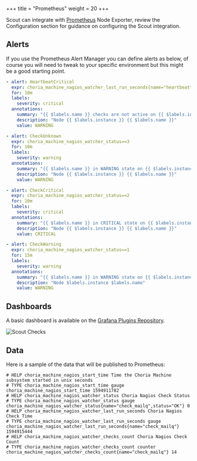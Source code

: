 +++
title = "Prometheus"
weight = 20
+++

Scout can integrate with [Prometheus](https://prometheus.io/) Node Exporter, review the Configuration section for guidance
on configuring the Scout integration.

## Alerts

If you use the Prometheus Alert Manager you can define alerts as below, of course you will need to tweak to your specific
environment but this might be a good starting point.

```yaml
- alert: HeartbeatCritical
  expr: choria_machine_nagios_watcher_last_run_seconds{name="heartbeat"} < time() - 150
  for: 10m
  labels:
    severity: critical
  annotations:
    summary: "{{ $labels.name }} checks are not active on {{ $labels.instance }}"
    description: "Node {{ $labels.instance }} {{ $labels.name }}"
    value: WARNING

- alert: CheckUnknown
  expr: choria_machine_nagios_watcher_status==3
  for: 10m
  labels:
    severity: warning
  annotations:
    summary: "{{ $labels.name }} in WARNING state on {{ $labels.instance }}"
    description: "Node {{ $labels.instance }} {{ $labels.name }}"
    value: WARNING

- alert: CheckCritical
  expr: choria_machine_nagios_watcher_status==2
  for: 10m
  labels:
    severity: critical
  annotations:
    summary: "{{ $labels.name }} in CRITICAL state on {{ $labels.instance }}"
    description: "Node {{ $labels.instance }} {{ $labels.name }}"
    value: CRITICAL

- alert: CheckWarning
  expr: choria_machine_nagios_watcher_status==1
  for: 15m
  labels:
    severity: warning
  annotations:
    summary: "{{ $labels.name }} in WARNING state on {{ $labels.instance }}"
    description: "Node $labels.instance $labels.name"
    value: WARNING
```

## Dashboards

A basic dashboard is available on the [Grafana Plugins Repository](https://grafana.com/grafana/dashboards/12676).

![Scout Checks](../scout-checks.png)

## Data

Here is a sample of the data that will be published to Prometheus:

```nohighlight
# HELP choria_machine_nagios_start_time Time the Choria Machine subsystem started in unix seconds
# TYPE choria_machine_nagios_start_time gauge
choria_machine_nagios_start_time 1594911782
# HELP choria_machine_nagios_watcher_status Choria Nagios Check Status
# TYPE choria_machine_nagios_watcher_status gauge
choria_machine_nagios_watcher_status{name="check_mailq",status="OK"} 0
# HELP choria_machine_nagios_watcher_last_run_seconds Choria Nagios Check Time
# TYPE choria_machine_nagios_watcher_last_run_seconds gauge
choria_machine_nagios_watcher_last_run_seconds{name="check_mailq"} 1594915444
# HELP choria_machine_nagios_watcher_checks_count Choria Nagios Check Count
# TYPE choria_machine_nagios_watcher_checks_count counter
choria_machine_nagios_watcher_checks_count{name="check_mailq"} 14
```
